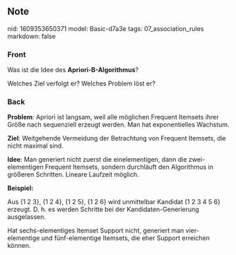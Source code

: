 ## Note
nid: 1609353650371
model: Basic-d7a3e
tags: 07_association_rules
markdown: false

### Front
<p>Was ist die Idee des <b>Apriori-B-Algorithmus</b>?</p><p>Welches Ziel verfolgt er? Welches Problem löst er?</p>

### Back
<p><b>Problem</b>: Apriori ist langsam, weil alle möglichen Frequent Itemsets ihrer Größe nach sequenziell erzeugt werden. Man hat exponentielles Wachstum.</p><p><b>Ziel</b>: Weitgehende Vermeidung der Betrachtung von Frequent Itemsets, die nicht maximal sind.</p><p><b>Idee</b>: Man generiert nicht zuerst die einelementigen, dann die zwei-elementigen Frequent Itemsets, sondern durchläuft den Algorithmus in größeren Schritten. Lineare Laufzeit möglich.</p><p><b>Beispiel:</b>
<span>

Aus {1 2 3}, {1 2 4}, {1 2 5}, {1 2 6} wird unmittelbar Kandidat {1 2 3 4 5 6} erzeugt. D. h. es werden Schritte bei der Kandidaten-Generierung ausgelassen.</span></p><p><span></span>Hat sechs-elementiges Itemset Support nicht, generiert man vier-elementige und fünf-elementige Itemsets, die eher Support erreichen können.</p>
